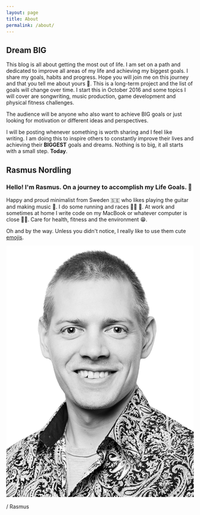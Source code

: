 ```yaml
---
layout: page
title: About
permalink: /about/
---
```


## Dream BIG

This blog is all about getting the most out of life.
I am set on a path and dedicated to improve all areas of my life and achieving my biggest goals.
I share my goals, habits and progress. Hope you will join me on this journey and that you tell me about yours 🙂.
This is a long-term project and the list of goals will change over time.
I start this in October 2016 and some topics I will cover are songwriting, music production, game development and physical fitness challenges.

The audience will be anyone who also want to achieve BIG goals or just looking for motivation or different ideas and perspectives.

I will be posting whenever something is worth sharing and I feel like writing. I am doing this to inspire others to constantly improve their lives and achieving their **BIGGEST** goals and dreams. Nothing is to big, it all starts with a small step. **Today**.

## Rasmus Nordling

### Hello! I'm Rasmus. On a journey to accomplish my Life Goals. 🤘

Happy and proud minimalist from Sweden 🇸🇪 who likes playing the guitar and making music 🎸. I do some running and races 🏃‍♂️ 🏅. At work and sometimes at home I write code on my MacBook or whatever computer is close 👨‍💻. Care for health, fitness and the environment 😁.

Oh and by the way. Unless you didn't notice, I really like to use them cute [emojis](https://en.wikipedia.org/wiki/Emoji).

![Rasmus Nordling portrait](/assets/images/rasmus.jpg)

/ Rasmus